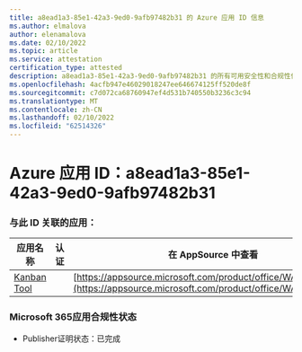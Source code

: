 ```yaml
---
title: a8ead1a3-85e1-42a3-9ed0-9afb97482b31 的 Azure 应用 ID 信息
ms.author: elmalova
author: elenamalova
ms.date: 02/10/2022
ms.topic: article
ms.service: attestation
certification_type: attested
description: a8ead1a3-85e1-42a3-9ed0-9afb97482b31 的所有可用安全性和合规性信息。
ms.openlocfilehash: 4acfb947e46029018247ee646674125ff520de8f
ms.sourcegitcommit: c7d072ca68760947ef4d531b740550b3236c3c94
ms.translationtype: MT
ms.contentlocale: zh-CN
ms.lasthandoff: 02/10/2022
ms.locfileid: "62514326"
---
```

# <a name="azure-app-id-a8ead1a3-85e1-42a3-9ed0-9afb97482b31"></a>Azure 应用 ID：a8ead1a3-85e1-42a3-9ed0-9afb97482b31


### <a name="apps-associated-with-this-id"></a>与此 ID 关联的应用：
| **应用名称** | **认证** | **在 AppSource 中查看** |
|--------------|---------------|-----------------------|
| [Kanban Tool](https://docs.microsoft.com/microsoft-365-app-certification/forward/WA200002121) |  | [https://appsource.microsoft.com/product/office/WA200002121](https://appsource.microsoft.com/product/office/WA200002121) |

### <a name="microsoft-365-app-compliance-status"></a>Microsoft 365应用合规性状态
- Publisher证明状态：已完成
